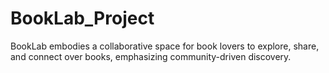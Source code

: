 # BookLab_Project
BookLab embodies a collaborative space for book lovers to explore, share, and connect over books, emphasizing community-driven discovery.
